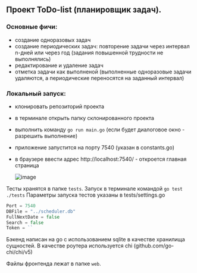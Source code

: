 ## Проект ToDo-list (планировщик задач).

### Основные фичи:
- создание одноразовых задач
- создание периодических задач: повторение задачи через интервал n-дней или через год (задания повышенной трудности не выполнялись)
- редактирование и удаление задач
- отметка задачи как выполненой (выполненные одноразовые задачи удаляются, а периодические переносятся на заданный интервал)

### Локальный запуск:
- клонировать репозиторий проекта
- в терминале открыть папку склонированного проекта
- выполнить команду `go run main.go` (если будет диалоговое окно - разрешить выполнение)
- приложение запустится на порту 7540 (указан в constants.go)
- в браузере ввести адрес http://localhost:7540/ - откроется главная страница

  ![image](https://github.com/user-attachments/assets/2856c97e-7853-4af8-bc02-3cd17281936e)


Тесты хранятся в папке `tests`. Запуск в терминале командой `go test ./tests`
Параметры запуска тестов указаны в tests/settings.go
```go
Port = 7540
DBFile = "../scheduler.db"
FullNextDate = false
Search = false
Token = ``
```

Бэкенд написан на go c использованием sqlite в качестве хранилища сущностей. В качестве роутера используется chi (github.com/go-chi/chi/v5)

Файлы фронтенда лежат в папке `web`.
